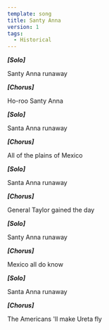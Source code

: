 ```yaml
---
template: song
title: Santy Anna
version: 1
tags:
  - Historical
---
```

***\[Solo]***

Santy Anna runaway

***\[Chorus]***

Ho-roo Santy Anna

***\[Solo]***

Santa Anna runaway

***\[Chorus]***

All of the plains of Mexico

***\[Solo]***

Santa Anna runaway

***\[Chorus]***

General Taylor gained the day

***\[Solo]***

Santy Anna runaway

***\[Chorus]***

Mexico all do know

***\[Solo]***

Santa Anna runaway

***\[Chorus]***

The Americans 'll make Ureta fly